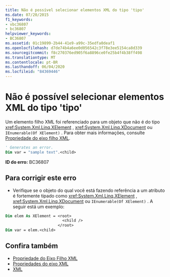 ```yaml
---
title: Não é possível selecionar elementos XML do tipo 'tipo'
ms.date: 07/20/2015
f1_keywords:
- vbc36807
- bc36807
helpviewer_keywords:
- BC36807
ms.assetid: 01c19899-2b44-41e9-a99c-35edfa0deaf1
ms.openlocfilehash: d7de74b4a6ee0d056542c3f78e3ee5154ca8d339
ms.sourcegitcommit: f8c270376ed905f6a8896ce0fe25b4f4b38ff498
ms.translationtype: MT
ms.contentlocale: pt-BR
ms.lasthandoff: 06/04/2020
ms.locfileid: "84369446"
---
```

# <a name="xml-elements-cannot-be-selected-from-type-type"></a>Não é possível selecionar elementos XML do tipo 'tipo'
Um elemento filho XML foi referenciado para um objeto que não é do tipo <xref:System.Xml.Linq.XElement> , <xref:System.Xml.Linq.XDocument> ou `IEnumerable(Of XElement)` . Para obter mais informações, consulte [Propriedade do eixo filho XML](../language-reference/xml-axis/xml-child-axis-property.md).  
  
```vb  
' Generates an error.  
Dim var = "sample text".<child>  
```  
  
 **ID do erro:** BC36807  
  
## <a name="to-correct-this-error"></a>Para corrigir este erro  
  
- Verifique se o objeto do qual você está fazendo referência a um atributo é fortemente tipado como <xref:System.Xml.Linq.XElement> , <xref:System.Xml.Linq.XDocument> ou `IEnumerable(Of XElement)` . A seguir está um exemplo:  
  
```vb  
Dim elem As XElement = <root>  
                         <child />  
                       </root>  
Dim var = elem.<child>  
```  
  
## <a name="see-also"></a>Confira também

- [Propriedade do Eixo Filho XML](../language-reference/xml-axis/xml-child-axis-property.md)
- [Propriedades do eixo XML](../language-reference/xml-axis/index.md)
- [XML](../programming-guide/language-features/xml/index.md)
